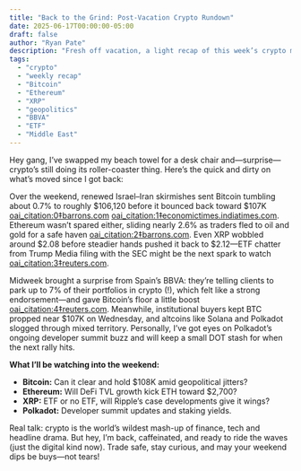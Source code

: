 ```yaml
---
title: "Back to the Grind: Post-Vacation Crypto Rundown"
date: 2025-06-17T00:00:00-05:00
draft: false
author: "Ryan Pate"
description: "Fresh off vacation, a light recap of this week’s crypto moves amid global headlines."
tags:
  - "crypto"
  - "weekly recap"
  - "Bitcoin"
  - "Ethereum"
  - "XRP"
  - "geopolitics"
  - "BBVA"
  - "ETF"
  - "Middle East"
---
```


Hey gang, I’ve swapped my beach towel for a desk chair and—surprise—crypto’s still doing its roller-coaster thing. Here’s the quick and dirty on what’s moved since I got back:

Over the weekend, renewed Israel–Iran skirmishes sent Bitcoin tumbling about 0.7% to roughly \$106,120 before it bounced back toward \$107K  [oai_citation:0‡barrons.com](https://www.barrons.com/articles/bitcoin-price-ethereum-crypto-xrp-f5f5f9c9?utm_source=chatgpt.com) [oai_citation:1‡economictimes.indiatimes.com](https://economictimes.indiatimes.com/markets/cryptocurrency/bitcoin-steady-at-107k-amid-institutional-buying-altcoins-trade-mixed/articleshow/121904415.cms?utm_source=chatgpt.com). Ethereum wasn’t spared either, sliding nearly 2.6% as traders fled to oil and gold for a safe haven  [oai_citation:2‡barrons.com](https://www.barrons.com/articles/bitcoin-price-ethereum-crypto-xrp-f5f5f9c9?utm_source=chatgpt.com). Even XRP wobbled around \$2.08 before steadier hands pushed it back to \$2.12—ETF chatter from Trump Media filing with the SEC might be the next spark to watch  [oai_citation:3‡reuters.com](https://www.reuters.com/technology/truth-social-bitcoin-ethereum-etf-files-with-us-sec-nyse-arca-listing-2025-06-16/?utm_source=chatgpt.com).

Midweek brought a surprise from Spain’s BBVA: they’re telling clients to park up to 7% of their portfolios in crypto (!), which felt like a strong endorsement—and gave Bitcoin’s floor a little boost  [oai_citation:4‡reuters.com](https://www.reuters.com/business/finance/spanish-bank-bbva-tells-wealthy-clients-invest-bitcoin-2025-06-17/?utm_source=chatgpt.com). Meanwhile, institutional buyers kept BTC propped near \$107K on Wednesday, and altcoins like Solana and Polkadot slogged through mixed territory. Personally, I’ve got eyes on Polkadot’s ongoing developer summit buzz and will keep a small DOT stash for when the next rally hits.

**What I’ll be watching into the weekend:**  
- **Bitcoin:** Can it clear and hold \$108K amid geopolitical jitters?  
- **Ethereum:** Will DeFi TVL growth kick ETH toward \$2,700?  
- **XRP:** ETF or no ETF, will Ripple’s case developments give it wings?  
- **Polkadot:** Developer summit updates and staking yields.  

Real talk: crypto is the world’s wildest mash-up of finance, tech and headline drama. But hey, I’m back, caffeinated, and ready to ride the waves (just the digital kind now). Trade safe, stay curious, and may your weekend dips be buys—not tears!  